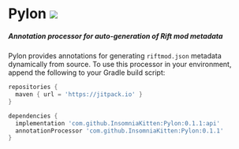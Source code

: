 # Pylon [![](https://jitpack.io/v/InsomniaKitten/Pylon.svg)](https://jitpack.io/#InsomniaKitten/Pylon)
##### Annotation processor for auto-generation of Rift mod metadata

Pylon provides annotations for generating `riftmod.json` metadata dynamically from source.
To use this processor in your environment, append the following to your Gradle build script:

```groovy
repositories {
  maven { url = 'https://jitpack.io' }
}

dependencies {
  implementation 'com.github.InsomniaKitten:Pylon:0.1.1:api'
  annotationProcessor 'com.github.InsomniaKitten:Pylon:0.1.1'
}
```
